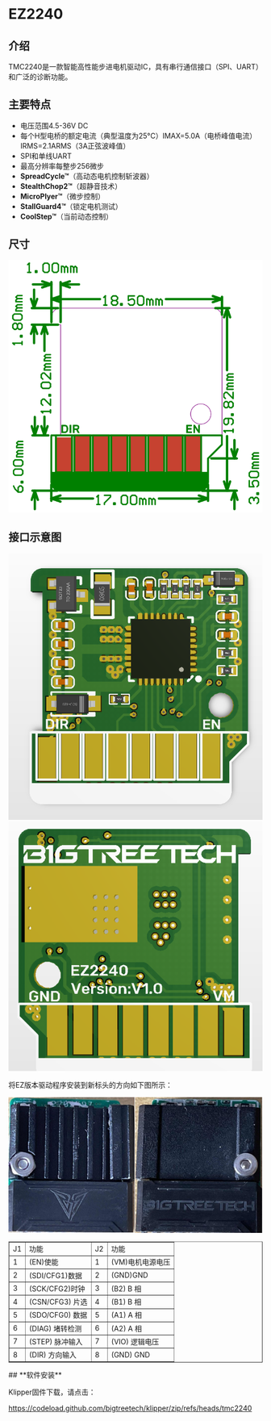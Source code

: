 # EZ2240

## **介绍**

TMC2240是一款智能高性能步进电机驱动IC，具有串行通信接口（SPI、UART）和广泛的诊断功能。

## **主要特点**

- 电压范围4.5-36V DC
- 每个H型电桥的额定电流（典型温度为25°C）IMAX=5.0A（电桥峰值电流）IRMS=2.1ARMS（3A正弦波峰值）
- SPI和单线UART
- 最高分辨率每整步256微步
- **SpreadCycle™**（高动态电机控制斩波器）
- **StealthChop2™**（超静音技术）
- **MicroPlyer™**（微步控制）
- **StallGuard4™**（锁定电机测试）
- **CoolStep™**（当前动态控制）

## **尺寸**

<img src=img/EZ2208/EZ2208_Diagram.png width="600"/>

## **接口示意图**

<img src=img/EZ2240/EZ2240_Interface1.png width="600"/>

<img src=img/EZ2240/EZ2240_Interface2.png width="600"/>

将EZ版本驱动程序安装到新标头的方向如下图所示：

<img src=img/EZ5160Pro/EZ5160Pro_Interface3.png width="600"/>

<table border="1">
	<tr>
    <td>J1</td><td>功能</td><td>J2</td><td>功能</td></tr>
	<tr>
    <td>1</td><td>(EN)使能</td><td>1</td><td>(VM)电机电源电压</td></tr>
	<tr>
    <td>2</td><td>(SDI/CFG1)数据</td><td>2<td>(GND)GND</td></tr>
    <tr>
    <td>3</td><td>(SCK/CFG2)时钟</td><td>3</td><td>(B2) B 相</td></tr>
    <tr>
    <td>4</td><td>(CSN/CFG3) 片选</td><td>4</td><td>(B1) B 相</td></tr>
    <tr>
    <td>5</td><td>(SDO/CFG0) 数据</td><td>5</td><td>(A1) A 相</td></tr>
    <tr>
    <td>6</td><td>(DIAG) 堵转检测</td><td>6</td><td>(A2) A 相</td></tr>
    <tr>
    <td>7</td><td>(STEP) 脉冲输入</td><td>7</td><td>(VIO) 逻辑电压</td></tr>
    <tr>
    <td>8</td><td>(DIR) 方向输入</td><td>8</td><td>(GND) GND</td></tr>
    <tr>
</table>
## **软件安装**

Klipper固件下载，请点击：

https://codeload.github.com/bigtreetech/klipper/zip/refs/heads/tmc2240
